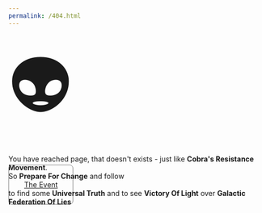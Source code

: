 ```yaml
---
permalink: /404.html
---
```

<!doctype html>
<html amp lang="en">
	<head>
		<meta charset="utf-8">
		<meta name="viewport" content="width=device-width,initial-scale=1,minimum-scale=1">
		<meta http-equiv="X-UA-Compatible" content="IE=edge">
		<meta http-equiv="Content-Language" content="en">
		<meta http-equiv="Content-Type" content="text/html; charset=utf-8">
		<script async src="https://cdn.ampproject.org/v0.js"></script>
		<style amp-boilerplate>
body {
	-webkit-animation: -amp-start 8s steps(1, end) 0s 1 normal both;
	-moz-animation: -amp-start 8s steps(1, end) 0s 1 normal both;
	-ms-animation: -amp-start 8s steps(1, end) 0s 1 normal both;
	animation:-amp-start 8s steps(1, end) 0s 1 normal both
}
@-webkit-keyframes -amp-start {
	from {
		visibility:hidden
	}
	to {
		visibility:visible
	}
}
@-moz-keyframes -amp-start {
	from {
		visibility:hidden
	}
	to {
		visibility:visible
	}
}
@-ms-keyframes -amp-start {
	from {
		visibility:hidden
	}
	to {
		visibility:visible
	}
}
@-o-keyframes -amp-start {
	from {
		visibility:hidden
	}
	to {
		visibility:visible
	}
}
@keyframes -amp-start {
	from {
		visibility:hidden
	}
	to {
		visibility: visible
	}
}
		</style>
		<style amp-custom="">
		</style>
		<noscript>
			<style amp-boilerplate>
body {
	-webkit-animation: none;
	-moz-animation: none;
	-ms-animation: none;
	animation: none
}
			</style>
		</noscript>
		<script async custom-element="amp-analytics" src="https://cdn.ampproject.org/v0/amp-analytics-0.1.js"></script>
		<!--  SEO  -->
		<title>Who is Cobra &amp; Prepare for Change / Event</title>
		<meta name="description" content="Find out real identity and name of pleiadian Cobra - person behind Prepare For Change, the Event, Portal 2012, Aurora 2012 and spokesperson of Resistance Movement">
		<meta name="robots" content="index, follow">
		<meta name="googlebot" content="index, follow, max-snippet:-1, max-image-preview:large, max-video-preview:-1">
		<meta name="bingbot" content="index, follow, max-snippet:-1, max-image-preview:large, max-video-preview:-1">
		<link rel="icon" type="image/png" href="https://cobra-resistance.github.io/favicon.png" />
		<link rel="author" href="https://cobra-resistance.github.io" />
		<link rel="canonical" href="https://cobra-resistance.github.io/404.html" />
		<!--  Google Schema  -->
		<meta itemprop="name" content="Who is Cobra &amp; Prepare for Change / Event">
		<meta itemprop="description" content="Find out real identity and name of pleiadian Cobra, the person behind Prepare For Change, The Event, Portal 2012, spokesperson of the Resistance Movement, and author of Aurora 2012.">
		<!--  Twitter (twitter:title, twitter:description, twitter:image -> use og:)  -->
		<meta name="twitter:card" content="summary_large_image" />
		<meta name="twitter:title" content="Who is Cobra from Prepare For Change &amp The Event?" />
		<meta name="twitter:description" content='Find out real identity and name of "pleiadian" Cobra - as found by serious and extensive research (with a bit of fun).' />
		<!--  Open Graph  (img: 1200x630)  -->
		<meta property="og:site_name" content="Cobra Resistance Identity" />
		<meta property="og:url" content="https://cobra-resistance.github.io/" />
		<meta property="og:type" content="website" />
		<meta property="og:title" content="Who really is pleiadian Cobra from Prepare For Change, The Event and the Resistance Movement?" />
		<meta property="og:description" content="Find out real identity and name of pleiadian Cobra, the person behind Prepare For Change, The Event, Portal 2012, spokesperson of the Resistance Movement, and author of Aurora 2012." />
		<meta property="og:image" content="https://cobra-resistance.github.io/img/cobra-resistance-og-1200x630.jpg" />
		<meta property="og:image:secure_url" content="https://cobra-resistance.github.io/img/cobra-resistance-og-1200x630.jpg" />
		<meta property="og:image:type" content="image/jpeg" />
		<meta property="og:image:alt" content="Who really is pleiadian Cobra from Prepare for Change, the Event and the Resistance Movement?" />
		<meta property="og:image:width" content="1200" />
		<meta property="og:image:height" content="630" />
		<meta property="og:locale" content="en_US" />
		<meta property="og:locale:alternate" content="en_GB" />
		<meta property="og:determiner" content="auto" />
		<meta property="fb:app_id" content="639544103374109" />
		<!--  PWA  -->
		<link rel="manifest" href="/manifest.webmanifest">
		<meta name="theme-color" content="#1030ff"/>
		<meta name="apple-mobile-web-app-capable" content="yes">
		<link rel="apple-touch-icon" href="https://cobra-resistance.github.io/img/cobra-resistance-icon-180.png">
		<link rel="apple-touch-startup-image" href="https://cobra-resistance.github.io/img/cobra-resistance-launch-1242x2688.png">
		<!-- Schema.org  -->
		<script type="application/ld+json">{
	"@context": "http://schema.org",
	"@type": "WebPage",
	"@id": "http://webpages.cobra-resistance.github.io/404.html",
	"url": "https://cobra-resistance.github.io/404.html",
	"name": "Who really is pleiadian Cobra from Prepare For Change, The Event and the Resistance Movement?",
	"description": "Find out real identity and name of pleiadian Cobra, the person behind Prepare For Change, The Event, Portal 2012, spokesperson of the Resistance Movement, and author of Aurora 2012.",
	"keywords": "ishtar antares, istar antares, cobra, aurora 2012, prepare for change, the event, resistance movement, the portal, portal 2012, illuminati breakaway complex, cabal, draco fleet, reptillians, galactic federation of light",
	"isPartOf": {
		"@id": "http://website.cobra-resistance.github.io"
	},
	"datePublished": "2020-10-08T11:11:11.000Z",
	"dateModified": "2020-10-08T11:11:11.000Z",
	"lastReviewed": "2020-10-08T11:11:11.000Z",
	"inLanguage": {
		"@type": "Language",
		"name": "English",
		"alternateName": "en"
	},
	"typicalAgeRange": "13-",
	"accessMode": "textual",
	"potentialAction": [
		{
			"@type": "ReadAction",
			"target": [
				"https://cobra-resistance.github.io/"
			]
		}
	],
	"primaryImageOfPage": {
		"@type": "ImageObject",
		"@id": "http://images.cobra-resistance.github.io/image",
		"url": "https://cobra-resistance.github.io/img/cobra-resistance-og-1200x630.jpg"
	}
}</script>
	</head>
	<body>
		<section style="display: flex; flex-direction: column; flex-wrap: wrap; justify-content: center; align-items;center">
			<div style="font-size:10.0em">👽</div>
			<div>You have reached page, that doesn't exists - just like <b>Cobra's Resistance Movement</b>.</div>
			<div>So <b>Prepare For Change</b> and follow</div>
			<div><a href="/" title="Prepare For Change, follow The Event by clicking here" style="padding:30px;border:1px solid gray;border-radius:7px">The Event</a></div>
			<div>to find some <strong>Universal Truth</strong> and to see <b>Victory Of Light</b> over <b>Galactic Federation Of Lies</b></div>
		</section>
		<amp-analytics type="googleanalytics">
			<script type="application/json">
{
	"vars": {
		"account": "UA-5832619-8"
	},
	"triggers": {
		"trackPageview": {
			"on": "visible",
			"request": "pageview"
		}
	}
}
			</script>
		</amp-analytics>
	</body>
</html>
